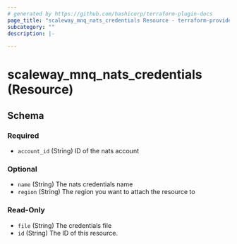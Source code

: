 ```yaml
---
# generated by https://github.com/hashicorp/terraform-plugin-docs
page_title: "scaleway_mnq_nats_credentials Resource - terraform-provider-scaleway"
subcategory: ""
description: |-
  
---
```


# scaleway_mnq_nats_credentials (Resource)





<!-- schema generated by tfplugindocs -->
## Schema

### Required

- `account_id` (String) ID of the nats account

### Optional

- `name` (String) The nats credentials name
- `region` (String) The region you want to attach the resource to

### Read-Only

- `file` (String) The credentials file
- `id` (String) The ID of this resource.
